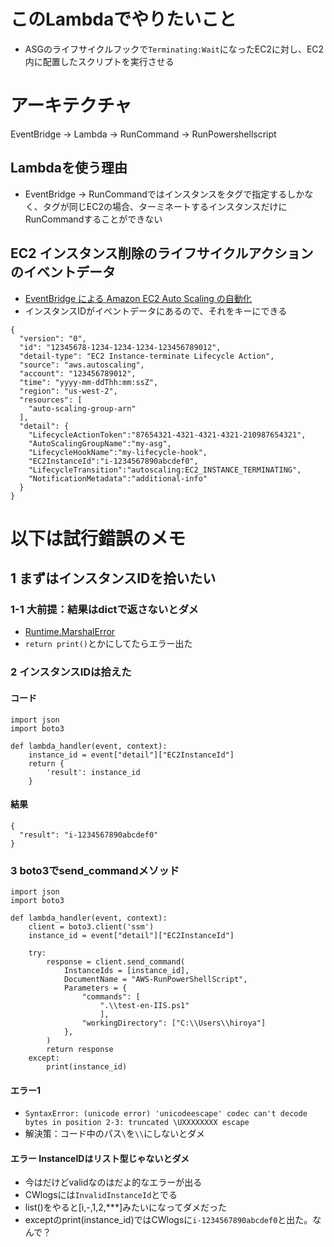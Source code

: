 # このLambdaでやりたいこと
- ASGのライフサイクルフックで`Terminating:Wait`になったEC2に対し、EC2内に配置したスクリプトを実行させる

# アーキテクチャ
EventBridge -> Lambda -> RunCommand -> RunPowershellscript

## Lambdaを使う理由
- EventBridge -> RunCommandではインスタンスをタグで指定するしかなく、タグが同じEC2の場合、ターミネートするインスタンスだけにRunCommandすることができない

## EC2 インスタンス削除のライフサイクルアクションのイベントデータ
- [EventBridge による Amazon EC2 Auto Scaling の自動化](https://docs.aws.amazon.com/ja_jp/autoscaling/ec2/userguide/cloud-watch-events.html#cloudwatch-event-types)
- インスタンスIDがイベントデータにあるので、それをキーにできる
```
{
  "version": "0",
  "id": "12345678-1234-1234-1234-123456789012",
  "detail-type": "EC2 Instance-terminate Lifecycle Action",
  "source": "aws.autoscaling",
  "account": "123456789012",
  "time": "yyyy-mm-ddThh:mm:ssZ",
  "region": "us-west-2",
  "resources": [
    "auto-scaling-group-arn"
  ],
  "detail": { 
    "LifecycleActionToken":"87654321-4321-4321-4321-210987654321", 
    "AutoScalingGroupName":"my-asg", 
    "LifecycleHookName":"my-lifecycle-hook", 
    "EC2InstanceId":"i-1234567890abcdef0", 
    "LifecycleTransition":"autoscaling:EC2_INSTANCE_TERMINATING", 
    "NotificationMetadata":"additional-info"
  } 
}
```

# 以下は試行錯誤のメモ
## 1 まずはインスタンスIDを拾いたい
### 1-1 大前提：結果はdictで返さないとダメ
- [Runtime.MarshalError](https://teratail.com/questions/237413)
- `return print()`とかにしてたらエラー出た

### 2 インスタンスIDは拾えた
#### コード
```
import json
import boto3

def lambda_handler(event, context):
    instance_id = event["detail"]["EC2InstanceId"]
    return {
        'result': instance_id
    }
```

#### 結果
```
{
  "result": "i-1234567890abcdef0"
}
```

### 3 boto3でsend_commandメソッド
```
import json
import boto3

def lambda_handler(event, context):
    client = boto3.client('ssm')
    instance_id = event["detail"]["EC2InstanceId"]
    
    try:
        response = client.send_command(
            InstanceIds = [instance_id],
            DocumentName = "AWS-RunPowerShellScript",
            Parameters = {
                "commands": [
                    ".\\test-en-IIS.ps1"
                    ],
                "workingDirectory": ["C:\\Users\\hiroya"]
            },
        )
        return response
    except:
        print(instance_id)
```

#### エラー1
- `SyntaxError: (unicode error) 'unicodeescape' codec can't decode bytes in position 2-3: truncated \UXXXXXXXX escape`
- 解決策：コード中のパス`\`を`\\`にしないとダメ

#### エラー InstanceIDはリスト型じゃないとダメ
- 今は<cls str>だけどvalidなのは<cls list>だよ的なエラーが出る
- CWlogsには`InvalidInstanceId`とでる
- list()をやると[i,-,1,2,***]みたいになってダメだった
- exceptのprint(instance_id)ではCWlogsに`i-1234567890abcdef0`と出た。なんで？
